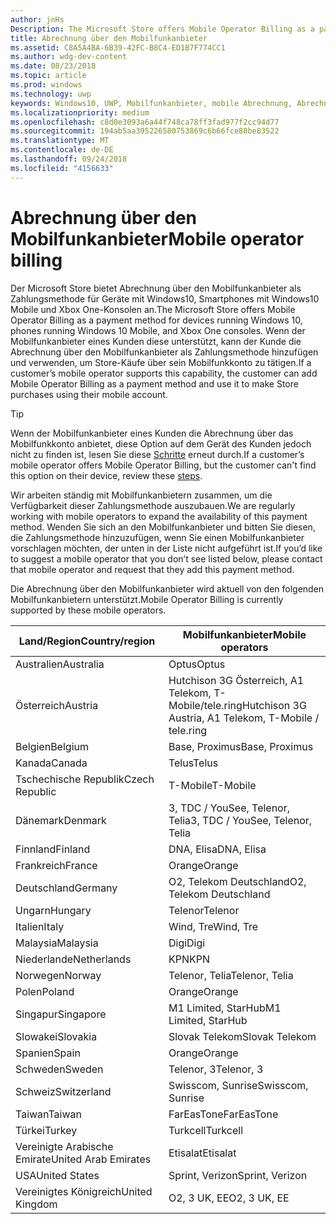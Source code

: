 ```yaml
---
author: jnHs
Description: The Microsoft Store offers Mobile Operator Billing as a payment method for mobile operators who support this capability.
title: Abrechnung über den Mobilfunkanbieter
ms.assetid: C8A5A4BA-6B39-42FC-B8C4-ED1B7F774CC1
ms.author: wdg-dev-content
ms.date: 08/23/2018
ms.topic: article
ms.prod: windows
ms.technology: uwp
keywords: Windows10, UWP, Mobilfunkanbieter, mobile Abrechnung, Abrechnung über den Mobilfunkanbieter
ms.localizationpriority: medium
ms.openlocfilehash: c8d0e3093a6a44f748ca78ff3fad977f2cc94d77
ms.sourcegitcommit: 194ab5aa395226580753869c6b66fce88be83522
ms.translationtype: MT
ms.contentlocale: de-DE
ms.lasthandoff: 09/24/2018
ms.locfileid: "4156633"
---
```

# <a name="mobile-operator-billing"></a><span data-ttu-id="13903-103">Abrechnung über den Mobilfunkanbieter</span><span class="sxs-lookup"><span data-stu-id="13903-103">Mobile operator billing</span></span>


<span data-ttu-id="13903-104">Der Microsoft Store bietet Abrechnung über den Mobilfunkanbieter als Zahlungsmethode für Geräte mit Windows10, Smartphones mit Windows10 Mobile und Xbox One-Konsolen an.</span><span class="sxs-lookup"><span data-stu-id="13903-104">The Microsoft Store offers Mobile Operator Billing as a payment method for devices running Windows 10, phones running Windows 10 Mobile, and Xbox One consoles.</span></span> <span data-ttu-id="13903-105">Wenn der Mobilfunkanbieter eines Kunden diese unterstützt, kann der Kunde die Abrechnung über den Mobilfunkanbieter als Zahlungsmethode hinzufügen und verwenden, um Store-Käufe über sein Mobilfunkkonto zu tätigen.</span><span class="sxs-lookup"><span data-stu-id="13903-105">If a customer’s mobile operator supports this capability, the customer can add Mobile Operator Billing as a payment method and use it to make Store purchases using their mobile account.</span></span>

> [!TIP]
>  <span data-ttu-id="13903-106">Wenn der Mobilfunkanbieter eines Kunden die Abrechnung über das Mobilfunkkonto anbietet, diese Option auf dem Gerät des Kunden jedoch nicht zu finden ist, lesen Sie diese [Schritte](http://go.microsoft.com/fwlink/p/?LinkId=523993) erneut durch.</span><span class="sxs-lookup"><span data-stu-id="13903-106">If a customer’s mobile operator offers Mobile Operator Billing, but the customer can't find this option on their device, review these [steps](http://go.microsoft.com/fwlink/p/?LinkId=523993).</span></span>

<span data-ttu-id="13903-107">Wir arbeiten ständig mit Mobilfunkanbietern zusammen, um die Verfügbarkeit dieser Zahlungsmethode auszubauen.</span><span class="sxs-lookup"><span data-stu-id="13903-107">We are regularly working with mobile operators to expand the availability of this payment method.</span></span> <span data-ttu-id="13903-108">Wenden Sie sich an den Mobilfunkanbieter und bitten Sie diesen, die Zahlungsmethode hinzuzufügen, wenn Sie einen Mobilfunkanbieter vorschlagen möchten, der unten in der Liste nicht aufgeführt ist.</span><span class="sxs-lookup"><span data-stu-id="13903-108">If you’d like to suggest a mobile operator that you don’t see listed below, please contact that mobile operator and request that they add this payment method.</span></span>

<span data-ttu-id="13903-109">Die Abrechnung über den Mobilfunkanbieter wird aktuell von den folgenden Mobilfunkanbietern unterstützt.</span><span class="sxs-lookup"><span data-stu-id="13903-109">Mobile Operator Billing is currently supported by these mobile operators.</span></span>

| <span data-ttu-id="13903-110">Land/Region</span><span class="sxs-lookup"><span data-stu-id="13903-110">Country/region</span></span>  | <span data-ttu-id="13903-111">Mobilfunkanbieter</span><span class="sxs-lookup"><span data-stu-id="13903-111">Mobile operators</span></span>                 |
|-----------------|----------------------------------|
| <span data-ttu-id="13903-112">Australien</span><span class="sxs-lookup"><span data-stu-id="13903-112">Australia</span></span>       | <span data-ttu-id="13903-113">Optus</span><span class="sxs-lookup"><span data-stu-id="13903-113">Optus</span></span>                            |
| <span data-ttu-id="13903-114">Österreich</span><span class="sxs-lookup"><span data-stu-id="13903-114">Austria</span></span>         | <span data-ttu-id="13903-115">Hutchison 3G Österreich, A1 Telekom, T-Mobile/tele.ring</span><span class="sxs-lookup"><span data-stu-id="13903-115">Hutchison 3G Austria, A1 Telekom, T-Mobile / tele.ring</span></span>  |
| <span data-ttu-id="13903-116">Belgien</span><span class="sxs-lookup"><span data-stu-id="13903-116">Belgium</span></span>         | <span data-ttu-id="13903-117">Base, Proximus</span><span class="sxs-lookup"><span data-stu-id="13903-117">Base, Proximus</span></span>                   |
| <span data-ttu-id="13903-118">Kanada</span><span class="sxs-lookup"><span data-stu-id="13903-118">Canada</span></span>          | <span data-ttu-id="13903-119">Telus</span><span class="sxs-lookup"><span data-stu-id="13903-119">Telus</span></span>                            |
| <span data-ttu-id="13903-120">Tschechische Republik</span><span class="sxs-lookup"><span data-stu-id="13903-120">Czech Republic</span></span>  | <span data-ttu-id="13903-121">T-Mobile</span><span class="sxs-lookup"><span data-stu-id="13903-121">T-Mobile</span></span>                         |
| <span data-ttu-id="13903-122">Dänemark</span><span class="sxs-lookup"><span data-stu-id="13903-122">Denmark</span></span>         | <span data-ttu-id="13903-123">3, TDC / YouSee, Telenor, Telia</span><span class="sxs-lookup"><span data-stu-id="13903-123">3, TDC / YouSee, Telenor, Telia</span></span>  |
| <span data-ttu-id="13903-124">Finnland</span><span class="sxs-lookup"><span data-stu-id="13903-124">Finland</span></span>         | <span data-ttu-id="13903-125">DNA, Elisa</span><span class="sxs-lookup"><span data-stu-id="13903-125">DNA, Elisa</span></span>                       |
| <span data-ttu-id="13903-126">Frankreich</span><span class="sxs-lookup"><span data-stu-id="13903-126">France</span></span>          | <span data-ttu-id="13903-127">Orange</span><span class="sxs-lookup"><span data-stu-id="13903-127">Orange</span></span>                           |
| <span data-ttu-id="13903-128">Deutschland</span><span class="sxs-lookup"><span data-stu-id="13903-128">Germany</span></span>         | <span data-ttu-id="13903-129">O2, Telekom Deutschland</span><span class="sxs-lookup"><span data-stu-id="13903-129">O2, Telekom Deutschland</span></span>          |
| <span data-ttu-id="13903-130">Ungarn</span><span class="sxs-lookup"><span data-stu-id="13903-130">Hungary</span></span>         | <span data-ttu-id="13903-131">Telenor</span><span class="sxs-lookup"><span data-stu-id="13903-131">Telenor</span></span>                          |
| <span data-ttu-id="13903-132">Italien</span><span class="sxs-lookup"><span data-stu-id="13903-132">Italy</span></span>           | <span data-ttu-id="13903-133">Wind, Tre</span><span class="sxs-lookup"><span data-stu-id="13903-133">Wind, Tre</span></span>                        |
| <span data-ttu-id="13903-134">Malaysia</span><span class="sxs-lookup"><span data-stu-id="13903-134">Malaysia</span></span>        | <span data-ttu-id="13903-135">Digi</span><span class="sxs-lookup"><span data-stu-id="13903-135">Digi</span></span>                             |
| <span data-ttu-id="13903-136">Niederlande</span><span class="sxs-lookup"><span data-stu-id="13903-136">Netherlands</span></span>     | <span data-ttu-id="13903-137">KPN</span><span class="sxs-lookup"><span data-stu-id="13903-137">KPN</span></span>                              |
| <span data-ttu-id="13903-138">Norwegen</span><span class="sxs-lookup"><span data-stu-id="13903-138">Norway</span></span>          | <span data-ttu-id="13903-139">Telenor, Telia</span><span class="sxs-lookup"><span data-stu-id="13903-139">Telenor, Telia</span></span>                   |
| <span data-ttu-id="13903-140">Polen</span><span class="sxs-lookup"><span data-stu-id="13903-140">Poland</span></span>          | <span data-ttu-id="13903-141">Orange</span><span class="sxs-lookup"><span data-stu-id="13903-141">Orange</span></span>                           |
| <span data-ttu-id="13903-142">Singapur</span><span class="sxs-lookup"><span data-stu-id="13903-142">Singapore</span></span>       | <span data-ttu-id="13903-143">M1 Limited, StarHub</span><span class="sxs-lookup"><span data-stu-id="13903-143">M1 Limited, StarHub</span></span>              |
| <span data-ttu-id="13903-144">Slowakei</span><span class="sxs-lookup"><span data-stu-id="13903-144">Slovakia</span></span>        | <span data-ttu-id="13903-145">Slovak Telekom</span><span class="sxs-lookup"><span data-stu-id="13903-145">Slovak Telekom</span></span>                   |
| <span data-ttu-id="13903-146">Spanien</span><span class="sxs-lookup"><span data-stu-id="13903-146">Spain</span></span>           | <span data-ttu-id="13903-147">Orange</span><span class="sxs-lookup"><span data-stu-id="13903-147">Orange</span></span>                           |
| <span data-ttu-id="13903-148">Schweden</span><span class="sxs-lookup"><span data-stu-id="13903-148">Sweden</span></span>          | <span data-ttu-id="13903-149">Telenor, 3</span><span class="sxs-lookup"><span data-stu-id="13903-149">Telenor, 3</span></span>                       |
| <span data-ttu-id="13903-150">Schweiz</span><span class="sxs-lookup"><span data-stu-id="13903-150">Switzerland</span></span>     | <span data-ttu-id="13903-151">Swisscom, Sunrise</span><span class="sxs-lookup"><span data-stu-id="13903-151">Swisscom, Sunrise</span></span>                |
| <span data-ttu-id="13903-152">Taiwan</span><span class="sxs-lookup"><span data-stu-id="13903-152">Taiwan</span></span>          | <span data-ttu-id="13903-153">FarEasTone</span><span class="sxs-lookup"><span data-stu-id="13903-153">FarEasTone</span></span>                       |
| <span data-ttu-id="13903-154">Türkei</span><span class="sxs-lookup"><span data-stu-id="13903-154">Turkey</span></span>          | <span data-ttu-id="13903-155">Turkcell</span><span class="sxs-lookup"><span data-stu-id="13903-155">Turkcell</span></span>                         |
| <span data-ttu-id="13903-156">Vereinigte Arabische Emirate</span><span class="sxs-lookup"><span data-stu-id="13903-156">United Arab Emirates</span></span> | <span data-ttu-id="13903-157">Etisalat</span><span class="sxs-lookup"><span data-stu-id="13903-157">Etisalat</span></span>                    |
| <span data-ttu-id="13903-158">USA</span><span class="sxs-lookup"><span data-stu-id="13903-158">United States</span></span>   | <span data-ttu-id="13903-159">Sprint, Verizon</span><span class="sxs-lookup"><span data-stu-id="13903-159">Sprint, Verizon</span></span>                  |
| <span data-ttu-id="13903-160">Vereinigtes Königreich</span><span class="sxs-lookup"><span data-stu-id="13903-160">United Kingdom</span></span>  | <span data-ttu-id="13903-161">O2, 3 UK, EE</span><span class="sxs-lookup"><span data-stu-id="13903-161">O2, 3 UK, EE</span></span>                     |

 



 


 

 




